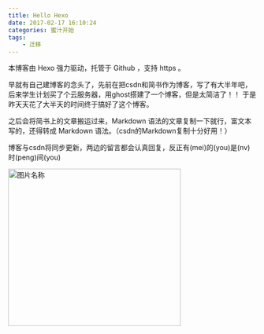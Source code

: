 ```yaml
---
title: Hello Hexo
date: 2017-02-17 16:10:24
categories: 蜜汁开始
tags: 
	- 迁移
---
```


本博客由 Hexo 强力驱动，托管于 Github ，支持 https 。

<!--more-->

早就有自己建博客的念头了，先前在把csdn和简书作为博客，写了有大半年吧，后来学生计划买了个云服务器，用ghost搭建了一个博客，但是太简洁了！！ 于是昨天天花了大半天的时间终于搞好了这个博客。

之后会将简书上的文章搬运过来，Markdown 语法的文章复制一下就行，富文本写的，还得转成 Markdown 语法。（csdn的Markdown复制十分好用！）

博客与csdn将同步更新，两边的留言都会认真回复，反正有(mei)的(you)是(nv)时(peng)间(you)

 <img src="http://oa0thinbz.bkt.clouddn.com/0.jpeg " width = "350" height = "320" alt="图片名称" align=center />
